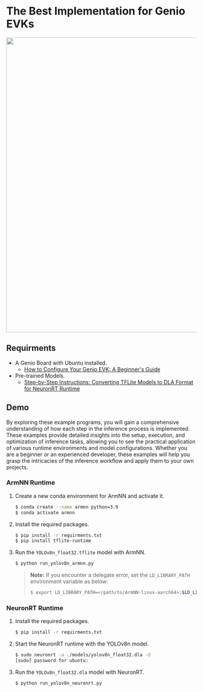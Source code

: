 # The Best Implementation for Genio EVKs

<div align="center">
<img src="https://github.com/R300-AI/ITRI-AI-Hub/blob/main/docs/assets/images/pages/genio_510_demonstration_workflow.png" width="780"/>
</div>

## Requirments
* A Genio Board with Ubuntu installed.
    - [How to Configure Your Genio EVK: A Beginner's Guide](https://r300-ai.github.io/ITRI-AI-Hub/docs/genio-evk.html)
* Pre-trained Models.
    - [Step-by-Step Instructions: Converting TFLite Models to DLA Format for NeuronRT Runtime](#)

## Demo

By exploring these example programs, you will gain a comprehensive understanding of how each step in the inference process is implemented. These examples provide detailed insights into the setup, execution, and optimization of inference tasks, allowing you to see the practical application of various runtime environments and model configurations. Whether you are a beginner or an experienced developer, these examples will help you grasp the intricacies of the inference workflow and apply them to your own projects.

### ArmNN Runtime

1. Create a new conda environment for ArmNN and activate it.
    ```bash
    $ conda create --name armnn python=3.9
    $ conda activate armnn
    ```

2. Install the required packages.
    ```bash
    $ pip install -r requirments.txt
    $ pip install tflite-runtime
    ```

3. Run the `YOLOv8n_float32.tflite` model with ArmNN.
    ```bash
    $ python run_yolov8n_armnn.py
    ```
    > **Note:** If you encounter a delegate error, set the `LD_LIBRARY_PATH` environment variable as below:
    > ```bash
    > $ export LD_LIBRARY_PATH=</path/to/ArmNN-linux-aarch64>:$LD_LIBRARY_PATH
    > ```

### NeuronRT Runtime 

1. Install the required packages.
    ```bash
    $ pip install -r requirments.txt
    ```

2. Start the NeuronRT runtime with the YOLOv8n model.
    ```bash
    $ sudo neuronrt -a ./models/yolov8n_float32.dla -d
    [sudo] password for ubuntu:
    ```

3. Run the `YOLOv8n_float32.dla` model with NeuronRT.
    ```bash
    $ python run_yolov8n_neuronrt.py
    ```
